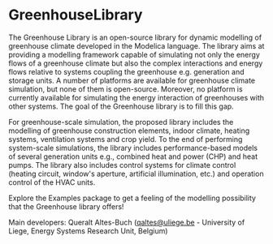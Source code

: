 # GreenhouseLibrary
The Greenhouse Library is an open-source library for dynamic modelling of greenhouse climate developed in the Modelica language. The library aims at providing a modelling framework capable of simulating not only the energy flows of a greenhouse climate but also the complex interactions and energy flows relative to systems coupling the greenhouse e.g. generation and storage units. A number of platforms are available for greenhouse climate simulation, but none of them is open-source. Moreover, no platform is currently available for simulating the energy interaction of greenhouses with other systems. The goal of the Greenhouse library is to fill this gap.

For greenhouse-scale simulation, the proposed library includes the modelling of greenhouse construction elements, indoor climate, heating systems, ventilation systems and crop yield. To the end of performing system-scale simulations, the library includes performance-based models of several generation units e.g., combined heat and power (CHP) and heat pumps. The library also includes control systems for climate control (heating circuit, window's aperture, artificial illumination, etc.) and operation control of the HVAC units.

Explore the Examples package to get a feeling of the modelling possibility that the Greenhouse library offers!

Main developers:
Queralt Altes-Buch (qaltes@uliege.be - University of Liege, Energy Systems Research Unit, Belgium)


